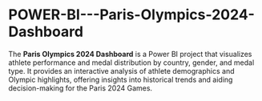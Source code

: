 # POWER-BI---Paris-Olympics-2024-Dashboard
The **Paris Olympics 2024 Dashboard** is a Power BI project that visualizes athlete performance and medal distribution by country, gender, and medal type. It provides an interactive analysis of athlete demographics and Olympic highlights, offering insights into historical trends and aiding decision-making for the Paris 2024 Games.
